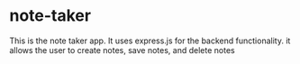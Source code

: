 # note-taker
This is the note taker app. It uses express.js for the backend functionality.
it allows the user to create notes, save notes, and delete notes